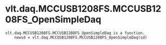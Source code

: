 # vlt.daq.MCCUSB1208FS.MCCUSB1208FS_OpenSimpleDaq

```
vlt.daq.MCCUSB1208FS.MCCUSB1208FS_OpenSimpleDaq is a function.
    newsd = vlt.daq.MCCUSB1208FS.MCCUSB1208FS_OpenSimpleDaq(sd)

```
